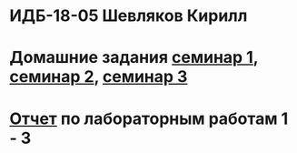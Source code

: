# ИДБ-18-05 Шевляков Кирилл
# Домашние задания [семинар 1](https://github.com/stankin/design-part-1/wiki/sem1), [семинар 2](https://github.com/stankin/design-part-1/wiki/sem2), [семинар 3](https://github.com/Magystr/kirill.github.io/wiki/%D0%A1%D0%B5%D0%BC%D0%B8%D0%BD%D0%B0%D1%80-3)
# [Отчет](https://github.com/Magystr/kirill.github.io/wiki/%D0%9B%D0%B0%D0%B1%D0%BE%D1%80%D0%B0%D1%82%D0%BE%D1%80%D0%BD%D1%8B%D0%B5-1-3) по лабораторным работам 1 - 3
